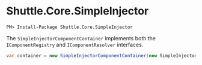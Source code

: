 # Shuttle.Core.SimpleInjector

```
PM> Install-Package Shuttle.Core.SimpleInjector
```

The `SimpleInjectorComponentContainer` implements both the `IComponentRegistry` and `IComponentResolver` interfaces.  

``` c#
var container = new SimpleInjectorComponentContainer(new SimpleInjector.Container());
```

